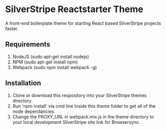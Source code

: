 # SilverStripe Reactstarter Theme
A front-end boilerplate theme for starting React based SilverStripe projects faster.

## Requirements
1. NodeJS (sudo apt-get install nodejs)
2. NPM (sudo apt-get install npm)
3. Webpack (sudo npm install webpack -g)

## Installation
1. Clone or download this respository into your SilverStripe themes directory.
2. Run 'npm install' via cmd line inside this theme folder to get all of the node dependancies.
3. Change the PROXY_URL in webpack.mix.js in the theme directory to your local development SilverStripe site link for Browsersync.


